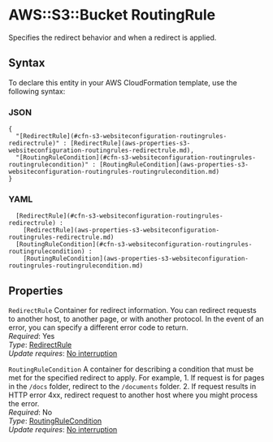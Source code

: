 # AWS::S3::Bucket RoutingRule<a name="aws-properties-s3-websiteconfiguration-routingrules"></a>

Specifies the redirect behavior and when a redirect is applied\.

## Syntax<a name="aws-properties-s3-websiteconfiguration-routingrules-syntax"></a>

To declare this entity in your AWS CloudFormation template, use the following syntax:

### JSON<a name="aws-properties-s3-websiteconfiguration-routingrules-syntax.json"></a>

```
{
  "[RedirectRule](#cfn-s3-websiteconfiguration-routingrules-redirectrule)" : [RedirectRule](aws-properties-s3-websiteconfiguration-routingrules-redirectrule.md),
  "[RoutingRuleCondition](#cfn-s3-websiteconfiguration-routingrules-routingrulecondition)" : [RoutingRuleCondition](aws-properties-s3-websiteconfiguration-routingrules-routingrulecondition.md)
}
```

### YAML<a name="aws-properties-s3-websiteconfiguration-routingrules-syntax.yaml"></a>

```
﻿  [RedirectRule](#cfn-s3-websiteconfiguration-routingrules-redirectrule) : 
    [RedirectRule](aws-properties-s3-websiteconfiguration-routingrules-redirectrule.md)
﻿  [RoutingRuleCondition](#cfn-s3-websiteconfiguration-routingrules-routingrulecondition) : 
    [RoutingRuleCondition](aws-properties-s3-websiteconfiguration-routingrules-routingrulecondition.md)
```

## Properties<a name="aws-properties-s3-websiteconfiguration-routingrules-properties"></a>

`RedirectRule`  <a name="cfn-s3-websiteconfiguration-routingrules-redirectrule"></a>
Container for redirect information\. You can redirect requests to another host, to another page, or with another protocol\. In the event of an error, you can specify a different error code to return\.  
*Required*: Yes  
*Type*: [RedirectRule](aws-properties-s3-websiteconfiguration-routingrules-redirectrule.md)  
*Update requires*: [No interruption](https://docs.aws.amazon.com/AWSCloudFormation/latest/UserGuide/using-cfn-updating-stacks-update-behaviors.html#update-no-interrupt)

`RoutingRuleCondition`  <a name="cfn-s3-websiteconfiguration-routingrules-routingrulecondition"></a>
A container for describing a condition that must be met for the specified redirect to apply\. For example, 1\. If request is for pages in the `/docs` folder, redirect to the `/documents` folder\. 2\. If request results in HTTP error 4xx, redirect request to another host where you might process the error\.  
*Required*: No  
*Type*: [RoutingRuleCondition](aws-properties-s3-websiteconfiguration-routingrules-routingrulecondition.md)  
*Update requires*: [No interruption](https://docs.aws.amazon.com/AWSCloudFormation/latest/UserGuide/using-cfn-updating-stacks-update-behaviors.html#update-no-interrupt)